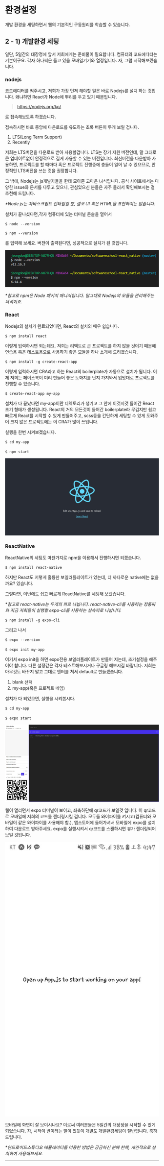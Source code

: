 # 환경설정

개발 환경을 세팅하면서 웹의 기본적인 구동원리를 학습할 수 있습니다.

## 2 - 1) 개발환경 세팅

일단, 5일간의 대장정에 앞서 저희에게는 준비물이 필요합니다. 컴퓨터와 코드에디터는 기본이구요. 각자 하나씩은 들고 있을 모바일기기와 열정입니다. 자, 그럼 시작해보겠습니다.

### nodejs

코드에디터를 켜주시고, 저희가 가장 먼저 해야할 일은 바로 Nodejs를 설치 하는 것입니다. 왜냐하면 React가 Node에 뿌리를 두고 있기 때문입니다. 

>https://nodejs.org/ko/

로 접속해보도록 하겠습니다. 

접속하시면 바로 중앙에 다운로드를 유도하는 초록 버튼이 두개 보일 겁니다. 

1. LTS(Long Term Support)
2. Recently

저희는 LTS버전을 다운로드 받아 사용할겁니다. LTS는 장기 지원 버전인데, 말 그대로 큰 업데이트없이 안정적으로 길게 사용할 수 있는 버전입니다. 최신버전을 다운받아 사용하면, 프로젝트를 할 때마다 혹은 프로젝트 진행중에 충돌이 일어 날 수 있으므로, 안정적인 LTS버전을 쓰는 것을 권장합니다. 

그 밖에, Nodejs는 js개발자들을 한데 모아준 고마운 녀석입니다. 공식 사이트에서는 다양한 issue와 문서를 다루고 있으니, 관심있으신 분들은 자주 들러서 확인해보시는 걸 추천해 드립니다.

_*Node.js는 자바스크립트 런타임일 뿐, 결코 UI 혹은 HTML을 표현하지는 않습니다._

설치가 끝나셨다면,각자 컴퓨터에 있는 터미널 콘솔을 열어서 
```
$ node --version 
```

```
$ npm --version
```

를 입력해 보세요. 버전이 출력된다면, 성공적으로 설치가 된 것입니다.

![1](./1.png)


_*참고로 npm은 Node 패키지 매니저입니다. 말그대로 Nodejs의 모듈을 관리해주는 녀석이죠._

### React

Nodejs의 설치가 완료되었다면, React의 설치의 매우 쉽습니다. 

```
$ npm install react
```

이렇게 입력하시면 되는데요. 저희는 리액트로 큰 프로젝트를 하지 않을 것이기 때문에 연습용 혹은 테스트용으로 사용하기 좋은 모듈을 하나 소개해 드리겠습니다.

```
$ npm install -g create-react-app
```

이렇게 입력하시면 CRA라고 하는 React의 boilerplate가 자동으로 설치가 됩니다. 이제 저희는 페이스북이 미리 만들어 놓은 도화지를 단지 가져와서 입맛대로 프로젝트를 진행할 수 있습니다.

```
$ create-react-app my-app   
```

설치가 다 끝났다면 my-app이란 디렉토리가 생기고 그 안에 이것저것 들어간 React 초기 형태가 생성됩니다. React의 거의 모든것이 들어간 boilerplate라 무겁지만 쉽고 빠르게 React를 시작할 수 있게 만들어주고, scss등을 간단하게 세팅할 수 있게 도와주어 크지 않은 프로젝트에는 이 CRA가 많이 쓰입니다.

실행을 한번 시켜보겠습니다.

```
$ cd my-app

$ npm-start
```

![2](./2.jpg)

### ReactNative

ReactNative의 세팅도 마찬가지로 npm을 이용해서 진행하시면 되겠습니다. 

```
$ npm install react-native
```

하지만 React도 저렇게 훌륭한 보일러플레이트가 있는데, 더 까다로운 native에는 없을까요? 있습니다.

그렇다면, 이번에도 쉽고 빠르게 ReactNative를 세팅해 보겠습니다.

_*참고로 react-native는 두개의 파로 나뉩니다. react-native-cli를 사용하는 정통파와 지금 저희들이 실행할 expo-cli를 사용하는 실속파로 나뉩니다._

```
$ npm install -g expo-cli
```

그리고 나서

```
$ expo --version

$ expo init my-app
```

여기서 expo init을 하면 expo전용 보일러플레이트가 만들어 지는데, 초기설정을 해주어야 합니다. 다른 설정값은 각자 테스트해보시거나 구글링 해보시길 바랍니다. 저희는 아무것도 바꾸지 말고 그대로 엔터를 쳐서 default로 만들겠습니다.

1. blank 선택
2. my-app(혹은 프로젝트 네임)

설치가 다 되었으면, 실행을 시켜봅시다. 

```
$ cd my-app

$ expo start
```

![3](./3.jpg)

웹이 열리면서 expo 터미널이 보이고, 좌측하단에 qr코드가 보일것 입니다. 이 qr코드로 모바일에 저희의 코드를 렌더링시킬 겁니다. 모두들 와이파이를 켜시고(컴퓨터와 모바일이 같은 와이파이를 사용해야 함.), 앱스토어에 들어가셔서 모바일에 expo를 설치하여 다운로드 받아주세요. expo를 실행시켜서 qr코드를 스캔하시면 뷰가 렌더링되어 보일 것입니다.

![4](./8.jpg)


모바일에 화면이 잘 보이시나요? 이로써 여러분들은 5일간의 대장정을 시작할 수 있게 되었습니다. 자, 시작이 반이라는 말이 있듯이 개발도 개발환경세팅이 절반입니다. 축하드립니다.

_*안드로이드스튜디오 에뮬레이터를 이용한 방법은 궁금하신 분에 한해, 개인적으로 설치하여 사용해보세요._

***
